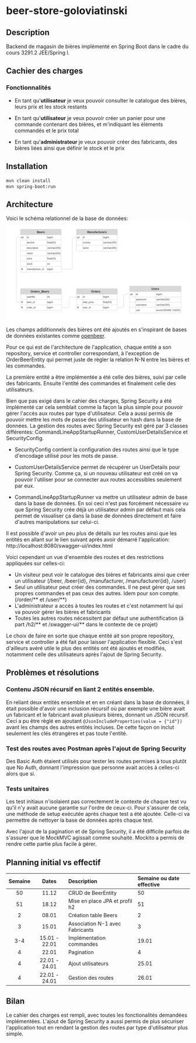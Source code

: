 # beer-store-goloviatinski

## Description
Backend de magasin de bières implémenté en Spring Boot dans le cadre du cours 3291.2 JEE/Spring I.

## Cachier des charges
### Fonctionnalités
* En tant qu'**utilisateur** je veux pouvoir consulter le catalogue des bières, leurs prix et les stock restants

* En tant qu'**utilisateur** je veux pouvoir créer un panier pour une commande contenant des bières, et m'indiquant les éléments commandés et le prix total

* En tant qu'**administrateur** je veux pouvoir créer des fabricants, des bières liées ainsi que définir le stock et le prix

## Installation

    mvn clean install
    mvn spring-boot:run

## Architecture
Voici le schéma relationnel de la base de données:
![schema_er_db](beer-store_db.png)

Les champs additionnels des bières ont été ajoutés en s'inspirant de bases de données existantes comme [openbeer](https://openbeer.github.io/).

Pour ce qui est de l'architecture de l'application, chaque entité a son repository, service et controller correspondant, à l'exception de OrderBeerEntity qui permet juste de règler la relation N-N entre les bières et les commandes. 

La première entité a être implémentée a été celle des bières, suivi par celle des fabricants. Ensuite l'entité des commandes et finalement celle des utilisateurs.

Bien que pas exigé dans le cahier des charges, Spring Security a été implémenté car cela semblait comme la façon la plus simple pour pouvoir gérer l'accès aux routes par type d'utilisateur. Cela a aussi permis de pouvoir mettre les mots de passe des utilisateur en hash dans la base de données. La gestion des routes avec Spring Security est géré par 3 classes différentes: CommandLineAppStartupRunner, CustomUserDetailsService et SecurityConfig.

* SecurityConfig contient la configuration des routes ainsi que le type d'encodage utilisé pour les mots de passe.

* CustomUserDetailsService permet de récupérer un UserDetails pour Spring Security. Comme ça, si un nouveau utilisateur est créé on va pouvoir l'utiliser pour se connecter aux routes accessibles seulement par eux.

* CommandLineAppStartupRunner va mettre un utilisateur admin de base dans la base de données. En soi ceci n'est pas forcément nécessaire vu que Spring Security crée déjà un utilisateur admin par défaut mais cela permet de visualiser ça dans la base de données directement et faire d'autres manipulations sur celui-ci.

Il est possible d'avoir un peu plus de détails sur les routes ainsi que les entités en allant sur le lien suivant après avoir démarré l'application:
http://localhost:8080/swagger-ui/index.html

Voici cependant un vue d'ensemble des routes et des restrictions appliquées sur celles-ci:
* Un visiteur peut voir le catalogue des bières et fabricants ainsi que créer un utilisateur (/beer, /beer{id}, /manufacturer, /manufacturer{id}, /user)
* Seul un utilisateur peut créer des commandes. Il ne peut gérer que ses propres commandes et pas ceux des autres. Idem pour son compte. (/order/** et /user/**)
* L'administrateur a accès à toutes les routes et c'est notamment lui qui va pouvoir gérer les bières et fabricants
* Toutes les autres routes nécessitent par défaut une authentification (à part /h2/** et /swagger-ui/** dans le contexte de ce projet)

Le choix de faire en sorte que chaque entité ait son propre repository, service et controller a été fait pour laisser l'application flexible. Ceci s'est d'ailleurs avéré utile le plus des entités ont été ajoutés et modifiés, notamment celle des utilisateurs après l'ajout de Spring Security.

## Problèmes et résolutions
### Contenu JSON récursif en liant 2 entités ensemble.
En reliant deux entités ensemble et en en créant dans la base de données, il était possible d'avoir une inclusion récursif où par exemple une bière avait un fabricant et le fabricant avait plusieurs bières, donnant un JSON récursif. Ceci a pu être règlé en ajoutant ```@JsonIncludeProperties(value = {"id"})``` avant les champs des autres entités incluses. De cette façon on inclut seulement les clés étrangères et pas toute l'entité.

### Test des routes avec Postman après l'ajout de Spring Security
Des Basic Auth étaient utilisés pour tester les routes permises à tous plutôt que No Auth, donnant l'impression que personne avait accès à celles-ci alors que si.

### Tests unitaires
Les test initiaux n'isolaient pas correctement le contexte de chaque test vu qu'il n'y avait aucune garantie sur l'ordre de ceux-ci. Pour s'assurer de cela, une méthode de setup exécutée après chaque test a été ajoutée. Celle-ci va permettre de nettoyer la base de données après chaque test.

Avec l'ajout de la pagination et de Spring Security, il a été difficile parfois de s'assurer que le MockMVC agissait comme souhaité. Mockito a permis de rendre cette partie plus facile à gérer.

## Planning initial vs effectif
Semaine | Dates | Description | Semaine ou date effective
:-:|:-:|:-|:-
50 | 11.12 | CRUD de BeerEntity | 50
51 | 18.12 | Mise en place JPA et profil h2 | 51
2 | 08.01 | Création table Beers | 2
3 | 15.01 | Association N-1 avec Fabricants | 3
3-4 | 15.01 - 22.01 | Implémentation commandes | 19.01
4 | 22.01 | Pagination | 4
4 | 22.01 - 24.01 | Ajout utilisateurs | 25.01
4 | 22.01 - 24.01 | Gestion des routes | 26.01

## Bilan
Le cahier des charges est rempli, avec toutes les fonctionalités demandées implémentées. L'ajout de Spring Security a aussi permis de plus sécuriser l'application tout en rendant la gestion des routes par type d'utilisateur plus simple.